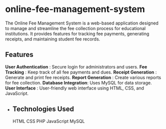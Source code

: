 # online-fee-management-system
The Online Fee Management System is a web-based application designed to manage and streamline the fee collection process for educational institutions. It provides features for tracking fee payments, generating receipts, and maintaining student fee records.
## Features
**User Authentication** : Secure login for administrators and users.
**Fee Tracking**        : Keep track of all fee payments and dues.
**Receipt Generation**  : Generate and print fee receipts.
**Report Generation**   : Create various reports for fee collection.
**Database Integration**: Uses MySQL for data storage.
**User Interface**      : User-friendly web interface using HTML, CSS, and JavaScript.

- ## Technologies Used
  HTML
  CSS
  PHP
  JavaScript
  MySQL

